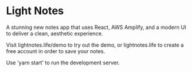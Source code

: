 # Light Notes

A stunning new notes app that uses React, AWS Amplify, and a modern UI to deliver a clean, aesthetic experience.

Visit lightnotes.life/demo to try out the demo, or lightnotes.life to create a free account in order to save your notes.

Use 'yarn start' to run the development server.